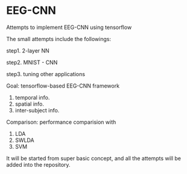 # EEG-CNN
Attempts to implement EEG-CNN using tensorflow

The small attempts include the followings:

step1. 2-layer NN

step2. MNIST - CNN

step3. tuning other applications

Goal: tensorflow-based EEG-CNN framework
 1. temporal info.
 2. spatial info.
 3. inter-subject info.
 
Comparison: performance comparision with
 1. LDA
 2. SWLDA
 3. SVM

It will be started from super basic concept, and all the attempts will be added into the repository.
